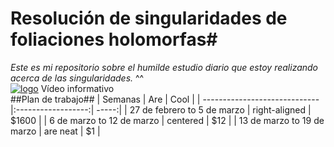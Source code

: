 # Resolución de singularidades de foliaciones holomorfas#
_Este es mi repositorio sobre el humilde estudio diario que estoy realizando acerca de las singularidades._ ^^<br /> 
[![logo](https://cdn1.iconfinder.com/data/icons/logotypes/32/youtube-128.png)](https://youtu.be/7FaqwZ3L5aM) Vídeo informativo<br /> 
##Plan de trabajo##
| Semanas                       | Are           | Cool  |
| ----------------------------- |:------------------:| -----:|
| 27 de febrero to 5 de marzo   | right-aligned | $1600 |
| 6 de marzo to 12 de marzo     | centered      |   $12 |
| 13 de marzo to 19 de marzo    | are neat      |    $1 |
